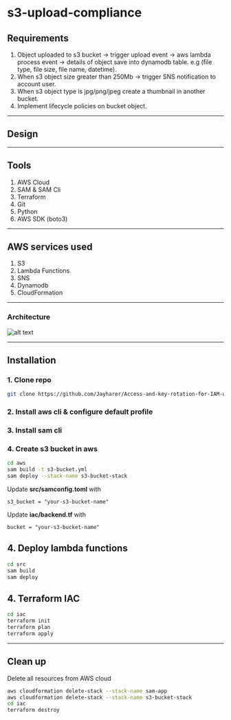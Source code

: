 # s3-upload-compliance

## Requirements
1. Object uploaded to s3 bucket -> trigger upload event -> 
   aws lambda process event -> details of object save into dynamodb table.
   e.g (file type, file size, file name, datetime).
2. When s3 object size greater than 250Mb -> trigger SNS notification to account user.
3. When s3 object type is jpg/png/jpeg create a thumbnail in another bucket.
4. Implement lifecycle policies on bucket object.
---

## Design

---

## Tools
1. AWS Cloud
2. SAM & SAM Cli
3. Terraform
4. Git
5. Python
6. AWS SDK (boto3)
---

## AWS services used
1. S3
2. Lambda Functions
3. SNS
4. Dynamodb
5. CloudFormation
---

### Architecture
![alt text](img/IAMAccessAndKeyRotation.drawio.png)

---

## Installation

### 1. Clone repo
```bash
git clone https://github.com/Jayharer/Access-and-key-rotation-for-IAM-users.git
```

### 2. Install aws cli & configure default profile

### 3. Install sam cli

### 4. Create s3 bucket in aws
```bash 
cd aws 
sam build -t s3-bucket.yml
sam deploy --stack-name s3-bucket-stack
```

Update **src/samconfig.toml** with
```
s3_bucket = "your-s3-bucket-name"
```

Update **iac/backend.tf** with
```
bucket = "your-s3-bucket-name"
```

## 4. Deploy lambda functions
```bash
cd src
sam build
sam deploy
```

## 4. Terraform IAC
```bash
cd iac 
terraform init
terraform plan 
terraform apply
```
---

## Clean up
Delete all resources from AWS cloud
```bash
aws cloudformation delete-stack --stack-name sam-app
aws cloudformation delete-stack --stack-name s3-bucket-stack
cd iac 
terraform destroy
```
